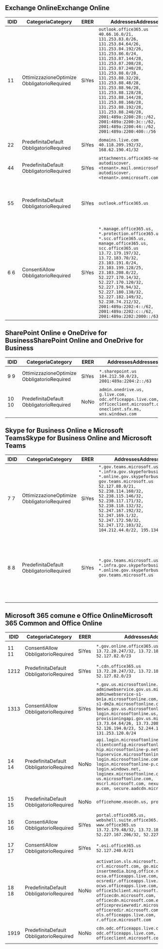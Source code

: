 <!--THIS FILE IS AUTOMATICALLY GENERATED. MANUAL CHANGES WILL BE OVERWRITTEN.-->
<!--Please contact the Office 365 Endpoints team with any questions.-->
<!--USGovGCCHigh endpoints version 2019020800-->
<!--File generated 2019-02-08 14:00:31.8700-->

## <a name="exchange-online"></a><span data-ttu-id="d6277-101">Exchange Online</span><span class="sxs-lookup"><span data-stu-id="d6277-101">Exchange Online</span></span>

<span data-ttu-id="d6277-102">ID</span><span class="sxs-lookup"><span data-stu-id="d6277-102">ID</span></span> | <span data-ttu-id="d6277-103">Categoria</span><span class="sxs-lookup"><span data-stu-id="d6277-103">Category</span></span> | <span data-ttu-id="d6277-104">ER</span><span class="sxs-lookup"><span data-stu-id="d6277-104">ER</span></span> | <span data-ttu-id="d6277-105">Addresses</span><span class="sxs-lookup"><span data-stu-id="d6277-105">Addresses</span></span> | <span data-ttu-id="d6277-106">Porte</span><span class="sxs-lookup"><span data-stu-id="d6277-106">Ports</span></span>
-- | -------------------- | --- | ------------------------------------------------------------------------------------------------------------------------------------------------------------------------------------------------------------------------------------------------------------------------------------------------------------------------------------------------------------------------------------------------------------------------------------------------ | -------------------------------
<span data-ttu-id="d6277-107">1</span><span class="sxs-lookup"><span data-stu-id="d6277-107">1</span></span> | <span data-ttu-id="d6277-108">Ottimizzazione</span><span class="sxs-lookup"><span data-stu-id="d6277-108">Optimize</span></span><BR><span data-ttu-id="d6277-109">Obbligatorio</span><span class="sxs-lookup"><span data-stu-id="d6277-109">Required</span></span> | <span data-ttu-id="d6277-110">Sì</span><span class="sxs-lookup"><span data-stu-id="d6277-110">Yes</span></span> | `outlook.office365.us`<BR>`40.66.16.0/21, 131.253.83.0/26, 131.253.84.64/26, 131.253.84.192/26, 131.253.86.0/24, 131.253.87.144/28, 131.253.87.208/28, 131.253.87.240/28, 131.253.88.0/28, 131.253.88.32/28, 131.253.88.48/28, 131.253.88.96/28, 131.253.88.128/28, 131.253.88.144/28, 131.253.88.160/28, 131.253.88.192/28, 131.253.88.240/28, 2001:489a:2200:28::/62, 2001:489a:2200:3c::/62, 2001:489a:2200:44::/62, 2001:489a:2200:400::/56` | <span data-ttu-id="d6277-111">**TCP:** 443, 80</span><span class="sxs-lookup"><span data-stu-id="d6277-111">**TCP:** 443, 80</span></span>
<span data-ttu-id="d6277-112">2</span><span class="sxs-lookup"><span data-stu-id="d6277-112">2</span></span> | <span data-ttu-id="d6277-113">Predefinita</span><span class="sxs-lookup"><span data-stu-id="d6277-113">Default</span></span><BR><span data-ttu-id="d6277-114">Obbligatorio</span><span class="sxs-lookup"><span data-stu-id="d6277-114">Required</span></span> | <span data-ttu-id="d6277-115">Sì</span><span class="sxs-lookup"><span data-stu-id="d6277-115">Yes</span></span> | `domains.live.com`<BR>`40.118.209.192/32, 168.62.190.41/32` | <span data-ttu-id="d6277-116">**TCP:** 443, 80</span><span class="sxs-lookup"><span data-stu-id="d6277-116">**TCP:** 443, 80</span></span>
<span data-ttu-id="d6277-117">4</span><span class="sxs-lookup"><span data-stu-id="d6277-117">4</span></span> | <span data-ttu-id="d6277-118">Predefinita</span><span class="sxs-lookup"><span data-stu-id="d6277-118">Default</span></span><BR><span data-ttu-id="d6277-119">Obbligatorio</span><span class="sxs-lookup"><span data-stu-id="d6277-119">Required</span></span> | <span data-ttu-id="d6277-120">Sì</span><span class="sxs-lookup"><span data-stu-id="d6277-120">Yes</span></span> | `attachments.office365-net.us, autodiscover.<tenant>.mail.onmicrosoft.com, autodiscover.<tenant>.onmicrosoft.com` | <span data-ttu-id="d6277-121">**TCP:** 443, 80</span><span class="sxs-lookup"><span data-stu-id="d6277-121">**TCP:** 443, 80</span></span>
<span data-ttu-id="d6277-122">5</span><span class="sxs-lookup"><span data-stu-id="d6277-122">5</span></span> | <span data-ttu-id="d6277-123">Predefinita</span><span class="sxs-lookup"><span data-stu-id="d6277-123">Default</span></span><BR><span data-ttu-id="d6277-124">Obbligatorio</span><span class="sxs-lookup"><span data-stu-id="d6277-124">Required</span></span> | <span data-ttu-id="d6277-125">Sì</span><span class="sxs-lookup"><span data-stu-id="d6277-125">Yes</span></span> | `outlook.office365.us` | <span data-ttu-id="d6277-126">**TCP:** 143, 25, 587, 993, 995</span><span class="sxs-lookup"><span data-stu-id="d6277-126">**TCP:** 143, 25, 587, 993, 995</span></span>
<span data-ttu-id="d6277-127">6 </span><span class="sxs-lookup"><span data-stu-id="d6277-127">6</span></span> | <span data-ttu-id="d6277-128">Consenti</span><span class="sxs-lookup"><span data-stu-id="d6277-128">Allow</span></span><BR><span data-ttu-id="d6277-129">Obbligatorio</span><span class="sxs-lookup"><span data-stu-id="d6277-129">Required</span></span> | <span data-ttu-id="d6277-130">Sì</span><span class="sxs-lookup"><span data-stu-id="d6277-130">Yes</span></span> | `*.manage.office365.us, *.protection.office365.us, *.scc.office365.us, manage.office365.us, scc.office365.us`<BR>`13.72.179.197/32, 13.72.183.70/32, 23.103.191.0/24, 23.103.199.128/25, 23.103.208.0/22, 52.227.170.14/32, 52.227.170.120/32, 52.227.178.94/32, 52.227.180.138/32, 52.227.182.149/32, 52.238.74.212/32, 2001:489a:2202:4::/62, 2001:489a:2202:c::/62, 2001:489a:2202:2000::/63` | <span data-ttu-id="d6277-131">**TCP:** 25, 443</span><span class="sxs-lookup"><span data-stu-id="d6277-131">**TCP:** 25, 443</span></span>

## <a name="sharepoint-online-and-onedrive-for-business"></a><span data-ttu-id="d6277-132">SharePoint Online e OneDrive for Business</span><span class="sxs-lookup"><span data-stu-id="d6277-132">SharePoint Online and OneDrive for Business</span></span>

<span data-ttu-id="d6277-133">ID</span><span class="sxs-lookup"><span data-stu-id="d6277-133">ID</span></span> | <span data-ttu-id="d6277-134">Categoria</span><span class="sxs-lookup"><span data-stu-id="d6277-134">Category</span></span> | <span data-ttu-id="d6277-135">ER</span><span class="sxs-lookup"><span data-stu-id="d6277-135">ER</span></span> | <span data-ttu-id="d6277-136">Addresses</span><span class="sxs-lookup"><span data-stu-id="d6277-136">Addresses</span></span> | <span data-ttu-id="d6277-137">Porte</span><span class="sxs-lookup"><span data-stu-id="d6277-137">Ports</span></span>
-- | -------------------- | --- | ----------------------------------------------------------------------------------------------------------------------- | ----------------
<span data-ttu-id="d6277-138">9 </span><span class="sxs-lookup"><span data-stu-id="d6277-138">9</span></span> | <span data-ttu-id="d6277-139">Ottimizzazione</span><span class="sxs-lookup"><span data-stu-id="d6277-139">Optimize</span></span><BR><span data-ttu-id="d6277-140">Obbligatorio</span><span class="sxs-lookup"><span data-stu-id="d6277-140">Required</span></span> | <span data-ttu-id="d6277-141">Sì</span><span class="sxs-lookup"><span data-stu-id="d6277-141">Yes</span></span> | `*.sharepoint.us`<BR>`104.212.50.0/23, 2001:489a:2204:2::/63` | <span data-ttu-id="d6277-142">**TCP:** 443, 80</span><span class="sxs-lookup"><span data-stu-id="d6277-142">**TCP:** 443, 80</span></span>
<span data-ttu-id="d6277-143">10 </span><span class="sxs-lookup"><span data-stu-id="d6277-143">10</span></span> | <span data-ttu-id="d6277-144">Predefinita</span><span class="sxs-lookup"><span data-stu-id="d6277-144">Default</span></span><BR><span data-ttu-id="d6277-145">Obbligatorio</span><span class="sxs-lookup"><span data-stu-id="d6277-145">Required</span></span> | <span data-ttu-id="d6277-146">No</span><span class="sxs-lookup"><span data-stu-id="d6277-146">No</span></span> | `admin.onedrive.us, g.live.com, odc.officeapps.live.com, officeclient.microsoft.com, oneclient.sfx.ms, wns.windows.com` | <span data-ttu-id="d6277-147">**TCP:** 443, 80</span><span class="sxs-lookup"><span data-stu-id="d6277-147">**TCP:** 443, 80</span></span>

## <a name="skype-for-business-online-and-microsoft-teams"></a><span data-ttu-id="d6277-148">Skype for Business Online e Microsoft Teams</span><span class="sxs-lookup"><span data-stu-id="d6277-148">Skype for Business Online and Microsoft Teams</span></span>

<span data-ttu-id="d6277-149">ID</span><span class="sxs-lookup"><span data-stu-id="d6277-149">ID</span></span> | <span data-ttu-id="d6277-150">Categoria</span><span class="sxs-lookup"><span data-stu-id="d6277-150">Category</span></span> | <span data-ttu-id="d6277-151">ER</span><span class="sxs-lookup"><span data-stu-id="d6277-151">ER</span></span> | <span data-ttu-id="d6277-152">Addresses</span><span class="sxs-lookup"><span data-stu-id="d6277-152">Addresses</span></span> | <span data-ttu-id="d6277-153">Porte</span><span class="sxs-lookup"><span data-stu-id="d6277-153">Ports</span></span>
-- | -------------------- | --- | --------------------------------------------------------------------------------------------------------------------------------------------------------------------------------------------------------------------------------------------------------------------------------------------------------------------------------- | --------------------------------------------------
<span data-ttu-id="d6277-154">7 </span><span class="sxs-lookup"><span data-stu-id="d6277-154">7</span></span> | <span data-ttu-id="d6277-155">Ottimizzazione</span><span class="sxs-lookup"><span data-stu-id="d6277-155">Optimize</span></span><BR><span data-ttu-id="d6277-156">Obbligatorio</span><span class="sxs-lookup"><span data-stu-id="d6277-156">Required</span></span> | <span data-ttu-id="d6277-157">Sì</span><span class="sxs-lookup"><span data-stu-id="d6277-157">Yes</span></span> | `*.gov.teams.microsoft.us, *.infra.gov.skypeforbusiness.us, *.online.gov.skypeforbusiness.us, gov.teams.microsoft.us`<BR>`52.127.88.0/21, 52.238.114.160/32, 52.238.115.146/32, 52.238.117.171/32, 52.238.118.132/32, 52.247.167.192/32, 52.247.169.1/32, 52.247.172.50/32, 52.247.172.103/32, 104.212.44.0/22, 195.134.228.0/22` | <span data-ttu-id="d6277-158">**TCP:** 443, 80</span><span class="sxs-lookup"><span data-stu-id="d6277-158">**TCP:** 443, 80</span></span><BR><span data-ttu-id="d6277-159">**UDP:** 3478</span><span class="sxs-lookup"><span data-stu-id="d6277-159">**UDP:** 3478</span></span>
<span data-ttu-id="d6277-160">8 </span><span class="sxs-lookup"><span data-stu-id="d6277-160">8</span></span> | <span data-ttu-id="d6277-161">Predefinita</span><span class="sxs-lookup"><span data-stu-id="d6277-161">Default</span></span><BR><span data-ttu-id="d6277-162">Obbligatorio</span><span class="sxs-lookup"><span data-stu-id="d6277-162">Required</span></span> | <span data-ttu-id="d6277-163">Sì</span><span class="sxs-lookup"><span data-stu-id="d6277-163">Yes</span></span> | `*.gov.teams.microsoft.us, *.infra.gov.skypeforbusiness.us, *.online.gov.skypeforbusiness.us, gov.teams.microsoft.us` | <span data-ttu-id="d6277-164">**TCP:** 5061, 50000-59999</span><span class="sxs-lookup"><span data-stu-id="d6277-164">**TCP:** 5061, 50000-59999</span></span><BR><span data-ttu-id="d6277-165">**UDP:** 50000-59999</span><span class="sxs-lookup"><span data-stu-id="d6277-165">**UDP:** 50000-59999</span></span>

## <a name="microsoft-365-common-and-office-online"></a><span data-ttu-id="d6277-166">Microsoft 365 comune e Office Online</span><span class="sxs-lookup"><span data-stu-id="d6277-166">Microsoft 365 Common and Office Online</span></span>

<span data-ttu-id="d6277-167">ID</span><span class="sxs-lookup"><span data-stu-id="d6277-167">ID</span></span> | <span data-ttu-id="d6277-168">Categoria</span><span class="sxs-lookup"><span data-stu-id="d6277-168">Category</span></span> | <span data-ttu-id="d6277-169">ER</span><span class="sxs-lookup"><span data-stu-id="d6277-169">ER</span></span> | <span data-ttu-id="d6277-170">Addresses</span><span class="sxs-lookup"><span data-stu-id="d6277-170">Addresses</span></span> | <span data-ttu-id="d6277-171">Porte</span><span class="sxs-lookup"><span data-stu-id="d6277-171">Ports</span></span>
-- | ------------------- | --- | ---------------------------------------------------------------------------------------------------------------------------------------------------------------------------------------------------------------------------------------------------------------------------------------------------------------------------------------------------------------------------------------------- | ----------------
<span data-ttu-id="d6277-172">11 </span><span class="sxs-lookup"><span data-stu-id="d6277-172">11</span></span> | <span data-ttu-id="d6277-173">Consenti</span><span class="sxs-lookup"><span data-stu-id="d6277-173">Allow</span></span><BR><span data-ttu-id="d6277-174">Obbligatorio</span><span class="sxs-lookup"><span data-stu-id="d6277-174">Required</span></span> | <span data-ttu-id="d6277-175">Sì</span><span class="sxs-lookup"><span data-stu-id="d6277-175">Yes</span></span> | `*.gov.online.office365.us`<BR>`13.72.20.247/32, 13.72.185.126/32, 52.127.82.0/23` | <span data-ttu-id="d6277-176">**TCP:** 443</span><span class="sxs-lookup"><span data-stu-id="d6277-176">**TCP:** 443</span></span>
<span data-ttu-id="d6277-177">12</span><span class="sxs-lookup"><span data-stu-id="d6277-177">12</span></span> | <span data-ttu-id="d6277-178">Predefinita</span><span class="sxs-lookup"><span data-stu-id="d6277-178">Default</span></span><BR><span data-ttu-id="d6277-179">Obbligatorio</span><span class="sxs-lookup"><span data-stu-id="d6277-179">Required</span></span> | <span data-ttu-id="d6277-180">Sì</span><span class="sxs-lookup"><span data-stu-id="d6277-180">Yes</span></span> | `*.cdn.office365.us`<BR>`13.72.20.247/32, 13.72.185.126/32, 52.127.82.0/23` | <span data-ttu-id="d6277-181">**TCP:** 443</span><span class="sxs-lookup"><span data-stu-id="d6277-181">**TCP:** 443</span></span>
<span data-ttu-id="d6277-182">13</span><span class="sxs-lookup"><span data-stu-id="d6277-182">13</span></span> | <span data-ttu-id="d6277-183">Consenti</span><span class="sxs-lookup"><span data-stu-id="d6277-183">Allow</span></span><BR><span data-ttu-id="d6277-184">Obbligatorio</span><span class="sxs-lookup"><span data-stu-id="d6277-184">Required</span></span> | <span data-ttu-id="d6277-185">Sì</span><span class="sxs-lookup"><span data-stu-id="d6277-185">Yes</span></span> | `*.gov.us.microsoftonline.com, adminwebservice.gov.us.microsoftonline.com, adminwebservice-s1-bn1a.microsoftonline.com, adminwebservice-s1-dm2a.microsoftonline.com, becws.gov.us.microsoftonline.com, login.microsoftonline.us, provisioningapi.gov.us.microsoftonline.com`<BR>`13.73.64.64/26, 13.73.208.128/25, 52.126.194.0/23, 52.244.120.128/25, 131.253.120.0/24` | <span data-ttu-id="d6277-186">**TCP:** 443</span><span class="sxs-lookup"><span data-stu-id="d6277-186">**TCP:** 443</span></span>
<span data-ttu-id="d6277-187">14 </span><span class="sxs-lookup"><span data-stu-id="d6277-187">14</span></span> | <span data-ttu-id="d6277-188">Predefinita</span><span class="sxs-lookup"><span data-stu-id="d6277-188">Default</span></span><BR><span data-ttu-id="d6277-189">Obbligatorio</span><span class="sxs-lookup"><span data-stu-id="d6277-189">Required</span></span> | <span data-ttu-id="d6277-190">No</span><span class="sxs-lookup"><span data-stu-id="d6277-190">No</span></span> | `api.login.microsoftonline.com, clientconfig.microsoftonline-p.net, hip.microsoftonline-p.net, hipservice.microsoftonline.com, login.microsoftonline.com, login.microsoftonline-p.com, login.windows.net, loginex.microsoftonline.com, login-us.microsoftonline.com, mscrl.microsoft.com, nexus.microsoftonline-p.com, secure.aadcdn.microsoftonline-p.com` | <span data-ttu-id="d6277-191">**TCP:** 443</span><span class="sxs-lookup"><span data-stu-id="d6277-191">**TCP:** 443</span></span>
<span data-ttu-id="d6277-192">15 </span><span class="sxs-lookup"><span data-stu-id="d6277-192">15</span></span> | <span data-ttu-id="d6277-193">Predefinita</span><span class="sxs-lookup"><span data-stu-id="d6277-193">Default</span></span><BR><span data-ttu-id="d6277-194">Obbligatorio</span><span class="sxs-lookup"><span data-stu-id="d6277-194">Required</span></span> | <span data-ttu-id="d6277-195">No</span><span class="sxs-lookup"><span data-stu-id="d6277-195">No</span></span> | `officehome.msocdn.us, prod.msocdn.us` | <span data-ttu-id="d6277-196">**TCP:** 443, 80</span><span class="sxs-lookup"><span data-stu-id="d6277-196">**TCP:** 443, 80</span></span>
<span data-ttu-id="d6277-197">16 </span><span class="sxs-lookup"><span data-stu-id="d6277-197">16</span></span> | <span data-ttu-id="d6277-198">Consenti</span><span class="sxs-lookup"><span data-stu-id="d6277-198">Allow</span></span><BR><span data-ttu-id="d6277-199">Obbligatorio</span><span class="sxs-lookup"><span data-stu-id="d6277-199">Required</span></span> | <span data-ttu-id="d6277-200">Sì</span><span class="sxs-lookup"><span data-stu-id="d6277-200">Yes</span></span> | `portal.office365.us, webshell.suite.office365.us, www.office365.us`<BR>`13.72.179.48/32, 13.72.188.8/32, 52.227.167.206/32, 52.227.170.242/32` | <span data-ttu-id="d6277-201">**TCP:** 443, 80</span><span class="sxs-lookup"><span data-stu-id="d6277-201">**TCP:** 443, 80</span></span>
<span data-ttu-id="d6277-202">17 </span><span class="sxs-lookup"><span data-stu-id="d6277-202">17</span></span> | <span data-ttu-id="d6277-203">Consenti</span><span class="sxs-lookup"><span data-stu-id="d6277-203">Allow</span></span><BR><span data-ttu-id="d6277-204">Obbligatorio</span><span class="sxs-lookup"><span data-stu-id="d6277-204">Required</span></span> | <span data-ttu-id="d6277-205">Sì</span><span class="sxs-lookup"><span data-stu-id="d6277-205">Yes</span></span> | `*.osi.office365.us`<BR>`52.127.240.0/21` | <span data-ttu-id="d6277-206">**TCP:** 443</span><span class="sxs-lookup"><span data-stu-id="d6277-206">**TCP:** 443</span></span>
<span data-ttu-id="d6277-207">18 </span><span class="sxs-lookup"><span data-stu-id="d6277-207">18</span></span> | <span data-ttu-id="d6277-208">Predefinita</span><span class="sxs-lookup"><span data-stu-id="d6277-208">Default</span></span><BR><span data-ttu-id="d6277-209">Obbligatorio</span><span class="sxs-lookup"><span data-stu-id="d6277-209">Required</span></span> | <span data-ttu-id="d6277-210">No</span><span class="sxs-lookup"><span data-stu-id="d6277-210">No</span></span> | `activation.sls.microsoft.com, crl.microsoft.com, go.microsoft.com, insertmedia.bing.office.net, ocsa.officeapps.live.com, ocsredir.officeapps.live.com, ocws.officeapps.live.com, office15client.microsoft.com, officecdn.microsoft.com, officecdn.microsoft.com.edgesuite.net, officepreviewredir.microsoft.com, officeredir.microsoft.com, ols.officeapps.live.com, r.office.microsoft.com` | <span data-ttu-id="d6277-211">**TCP:** 443, 80</span><span class="sxs-lookup"><span data-stu-id="d6277-211">**TCP:** 443, 80</span></span>
<span data-ttu-id="d6277-212">19</span><span class="sxs-lookup"><span data-stu-id="d6277-212">19</span></span> | <span data-ttu-id="d6277-213">Predefinita</span><span class="sxs-lookup"><span data-stu-id="d6277-213">Default</span></span><BR><span data-ttu-id="d6277-214">Obbligatorio</span><span class="sxs-lookup"><span data-stu-id="d6277-214">Required</span></span> | <span data-ttu-id="d6277-215">No</span><span class="sxs-lookup"><span data-stu-id="d6277-215">No</span></span> | `cdn.odc.officeapps.live.com, odc.officeapps.live.com, officeclient.microsoft.com` | <span data-ttu-id="d6277-216">**TCP:** 443, 80</span><span class="sxs-lookup"><span data-stu-id="d6277-216">**TCP:** 443, 80</span></span>
